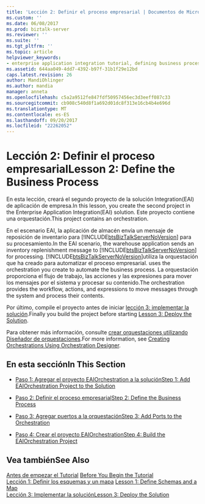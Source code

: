 ```yaml
---
title: 'Lección 2: Definir el proceso empresarial | Documentos de Microsoft'
ms.custom: ''
ms.date: 06/08/2017
ms.prod: biztalk-server
ms.reviewer: ''
ms.suite: ''
ms.tgt_pltfrm: ''
ms.topic: article
helpviewer_keywords:
- enterprise application integration tutorial, defining business processes
ms.assetid: 644aa049-4dd7-4392-b97f-31b1f29e12bd
caps.latest.revision: 26
author: MandiOhlinger
ms.author: mandia
manager: anneta
ms.openlocfilehash: c5a2a9512fe847fdf50957456ec3d3eeff087c33
ms.sourcegitcommit: cb908c540d8f1a692d01dc8f313e16cb4b4e696d
ms.translationtype: MT
ms.contentlocale: es-ES
ms.lasthandoff: 09/20/2017
ms.locfileid: "22262052"
---
```

# <a name="lesson-2-define-the-business-process"></a><span data-ttu-id="04309-102">Lección 2: Definir el proceso empresarial</span><span class="sxs-lookup"><span data-stu-id="04309-102">Lesson 2: Define the Business Process</span></span>
<span data-ttu-id="04309-103">En esta lección, creará el segundo proyecto de la solución Integration(EAI) de aplicación de empresa.</span><span class="sxs-lookup"><span data-stu-id="04309-103">In this lesson, you create the second project in the Enterprise Application Integration(EAI) solution.</span></span> <span data-ttu-id="04309-104">Este proyecto contiene una orquestación.</span><span class="sxs-lookup"><span data-stu-id="04309-104">This project contains an orchestration.</span></span>  
  
 <span data-ttu-id="04309-105">En el escenario EAI, la aplicación de almacén envía un mensaje de reposición de inventario para [!INCLUDE[btsBizTalkServerNoVersion](../includes/btsbiztalkservernoversion-md.md)] para su procesamiento.</span><span class="sxs-lookup"><span data-stu-id="04309-105">In the EAI scenario, the warehouse application sends an inventory replenishment message to [!INCLUDE[btsBizTalkServerNoVersion](../includes/btsbiztalkservernoversion-md.md)] for processing.</span></span> [!INCLUDE[btsBizTalkServerNoVersion](../includes/btsbiztalkservernoversion-md.md)]<span data-ttu-id="04309-106">utiliza la orquestación que ha creado para automatizar el proceso empresarial.</span><span class="sxs-lookup"><span data-stu-id="04309-106"> uses the orchestration you create to automate the business process.</span></span> <span data-ttu-id="04309-107">La orquestación proporciona el flujo de trabajo, las acciones y las expresiones para mover los mensajes por el sistema y procesar su contenido.</span><span class="sxs-lookup"><span data-stu-id="04309-107">The orchestration provides the workflow, actions, and expressions to move messages through the system and process their contents.</span></span>  
  
 <span data-ttu-id="04309-108">Por último, compile el proyecto antes de iniciar [lección 3: implementar la solución](../core/lesson-3-deploy-the-solution.md).</span><span class="sxs-lookup"><span data-stu-id="04309-108">Finally you build the project before starting [Lesson 3: Deploy the Solution](../core/lesson-3-deploy-the-solution.md).</span></span>  
  
 <span data-ttu-id="04309-109">Para obtener más información, consulte [crear orquestaciones utilizando Diseñador de orquestaciones](../core/creating-orchestrations-using-orchestration-designer.md).</span><span class="sxs-lookup"><span data-stu-id="04309-109">For more information, see [Creating Orchestrations Using Orchestration Designer](../core/creating-orchestrations-using-orchestration-designer.md).</span></span>  
  
## <a name="in-this-section"></a><span data-ttu-id="04309-110">En esta sección</span><span class="sxs-lookup"><span data-stu-id="04309-110">In This Section</span></span>  
  
-   [<span data-ttu-id="04309-111">Paso 1: Agregar el proyecto EAIOrchestration a la solución</span><span class="sxs-lookup"><span data-stu-id="04309-111">Step 1: Add EAIOrchestration Project to the Solution</span></span>](../core/step-1-add-eaiorchestration-project-to-the-solution.md)  
  
-   [<span data-ttu-id="04309-112">Paso 2: Definir el proceso empresarial</span><span class="sxs-lookup"><span data-stu-id="04309-112">Step 2: Define the Business Process</span></span>](../core/step-2-define-the-business-process.md)  
  
-   [<span data-ttu-id="04309-113">Paso 3: Agregar puertos a la orquestación</span><span class="sxs-lookup"><span data-stu-id="04309-113">Step 3: Add Ports to the Orchestration</span></span>](../core/step-3-add-ports-to-the-orchestration.md)  
  
-   [<span data-ttu-id="04309-114">Paso 4: Crear el proyecto EAIOrchestration</span><span class="sxs-lookup"><span data-stu-id="04309-114">Step 4: Build the EAIOrchestration Project</span></span>](../core/step-4-build-the-eaiorchestration-project.md)  
  
## <a name="see-also"></a><span data-ttu-id="04309-115">Vea también</span><span class="sxs-lookup"><span data-stu-id="04309-115">See Also</span></span>  
 <span data-ttu-id="04309-116">[Antes de empezar el Tutorial](../core/before-you-begin-the-tutorial.md) </span><span class="sxs-lookup"><span data-stu-id="04309-116">[Before You Begin the Tutorial](../core/before-you-begin-the-tutorial.md) </span></span>  
 <span data-ttu-id="04309-117">[Lección 1: Definir los esquemas y un mapa](../core/lesson-1-define-schemas-and-a-map.md) </span><span class="sxs-lookup"><span data-stu-id="04309-117">[Lesson 1: Define Schemas and a Map](../core/lesson-1-define-schemas-and-a-map.md) </span></span>  
 [<span data-ttu-id="04309-118">Lección 3: Implementar la solución</span><span class="sxs-lookup"><span data-stu-id="04309-118">Lesson 3: Deploy the Solution</span></span>](../core/lesson-3-deploy-the-solution.md)